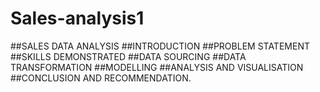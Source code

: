 # Sales-analysis1
##SALES DATA ANALYSIS
##INTRODUCTION
##PROBLEM STATEMENT
##SKILLS DEMONSTRATED
##DATA SOURCING
##DATA TRANSFORMATION
##MODELLING
##ANALYSIS AND VISUALISATION
##CONCLUSION AND RECOMMENDATION.
